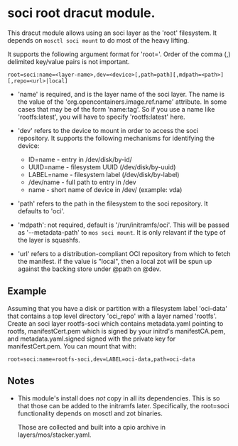 # soci root dracut module.
This dracut module allows using an soci layer as the 'root' filesystem.
It depends on `mosctl soci mount` to do most of the heavy lifting.

It supports the following argument format for 'root='.  Order of the
comma (,) delimited key/value pairs is not important.

    root=soci:name=<layer-name>,dev=<device>[,path=path][,mdpath=<path>][,repo=<url>|local]

 * 'name' is required, and is the layer name of the soci layer.  The name
    is the value of the 'org.opencontainers.image.ref.name' attribute.
    In some cases that may be of the form 'name:tag'.  So if you use
    a name like 'rootfs:latest', you will have to specify 'rootfs:latest' here.

 * 'dev' refers to the device to mount in order to access the soci repository.
   It supports the following mechanisms for identifying the device:

     * ID=name - entry in /dev/disk/by-id/
     * UUID=name - filesystem UUID (/dev/disk/by-uuid)
     * LABEL=name - filesystem label (/dev/disk/by-label)
     * /dev/name - full path to entry in /dev
     * name - short name of device in /dev/ (example: vda)

 * 'path' refers to the path in the filesystem to the soci repository.
   It defaults to 'oci'.

 * 'mdpath': not required, default is '/run/initramfs/oci'.  This will
   be passed as '--metadata-path' to `mos soci mount`.  It is only
   relavant if the type of the layer is squashfs.

 * 'url' refers to a distribution-compliant OCI repository from which
   to fetch the manifest.  if the value is "local", then a local zot
   will be spun up against the backing store under @path on @dev.

## Example
Assuming that you have a disk or partition with a filesystem label 'oci-data'
that contains a top level directory 'oci_repo' with a layer named 'rootfs'.
Create an soci layer rootfs-soci which contains metadata.yaml pointing to
rootfs, manifestCert.pem which is signed by your initrd's manifestCA.pem,
and metadata.yaml.signed signed with the private key for manifestCert.pem.
You can mount that with:

    root=soci:name=rootfs-soci,dev=LABEL=oci-data,path=oci-data

## Notes
 * This module's install does *not* copy in all its dependencies.  This is
   so that those can be added to the initramfs later.  Specifically,
   the root=soci functionality depends on mosctl and zot binaries.

   Those are collected and built into a cpio archive in
   layers/mos/stacker.yaml.
